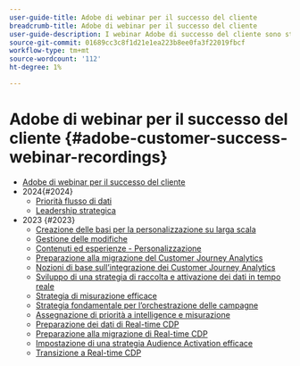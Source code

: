 ```yaml
---
user-guide-title: Adobe di webinar per il successo del cliente
breadcrumb-title: Adobe di webinar per il successo del cliente
user-guide-description: I webinar Adobe di successo del cliente sono stati progettati per consentirti di ottimizzare il tuo investimento nell’Experience Cloud di Adobe. Ottieni informazioni preziose per massimizzare il valore e aumentare l’adozione di soluzioni Adobe.
source-git-commit: 01689cc3c8f1d21e1ea223b8ee0fa3f22019fbcf
workflow-type: tm+mt
source-wordcount: '112'
ht-degree: 1%

---
```



# Adobe di webinar per il successo del cliente {#adobe-customer-success-webinar-recordings}

+ [Adobe di webinar per il successo del cliente](overview.md)
+ 2024{#2024}
   + [Priorità flusso di dati](2024/data-stream-prioritization.md)
   + [Leadership strategica](2024/strategic-leadership.md)
+ 2023 {#2023}
   + [Creazione delle basi per la personalizzazione su larga scala](2023/personalization-at-scale.md)
   + [Gestione delle modifiche](2023/change-management.md)
   + [Contenuti ed esperienze - Personalizzazione](2023/content-experiences-personalization.md)
   + [Preparazione alla migrazione del Customer Journey Analytics](2023/cja-migration-readiness.md)
   + [Nozioni di base sull’integrazione dei Customer Journey Analytics](2023/cja-integration-essentials.md)
   + [Sviluppo di una strategia di raccolta e attivazione dei dati in tempo reale](2023/data-collection-activation-strategy.md)
   + [Strategia di misurazione efficace](2023/measurement-strategy.md)
   + [Strategia fondamentale per l’orchestrazione delle campagne](2023/foundational-strategy-campaign.md)
   + [Assegnazione di priorità a intelligence e misurazione](2023/intelligence-and-measurement.md)
   + [Preparazione dei dati di Real-time CDP](2023/rtcdp-migration-data-readiness.md)
   + [Preparazione alla migrazione di Real-time CDP](2023/rtcdp-migration-readiness.md)
   + [Impostazione di una strategia Audience Activation efficace](2023/audience-activation.md)
   + [Transizione a Real-time CDP](2023/aam-to-rtcdp.md)